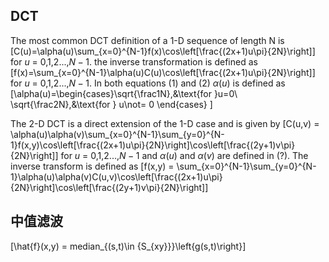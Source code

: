 ## DCT

The most common DCT definition of a 1-D sequence of length N is 
\[C(u)=\alpha(u)\sum_{x=0}^{N-1}f(x)\cos\left[\frac{(2x+1)u\pi}{2N}\right]\]
for $u$ $=$ 0,1,2...,$N-1$. 
the inverse transformation is defined as
\[f(x)=\sum_{x=0}^{N-1}\alpha(u)C(u)\cos\left[\frac{(2x+1)u\pi}{2N}\right]\]
for $u$ $=$ 0,1,2...,$N-1$. In both equations (1) and (2) $\alpha(u)$ is defined as 
\[\alpha(u)=\begin{cases}\sqrt{\frac1N},&\text{for }u=0\\
   \sqrt{\frac2N},&\text{for } u\not= 0
   \end{cases}
\]

The 2-D DCT is a direct extension of the 1-D case and is given by
\[C(u,v) = \alpha(u)\alpha(v)\sum_{x=0}^{N-1}\sum_{y=0}^{N-1}f(x,y)\cos\left[\frac{(2x+1)u\pi}{2N}\right]\cos\left[\frac{(2y+1)v\pi}{2N}\right]\]
for $u$ $=$ 0,1,2...,$N-1$ and $\alpha(u)$ and $\alpha(v)$ are defined in (?). The inverse transform is defined as 
\[f(x,y) = \sum_{x=0}^{N-1}\sum_{y=0}^{N-1}\alpha(u)\alpha(v)C(u,v)\cos\left[\frac{(2x+1)u\pi}{2N}\right]\cos\left[\frac{(2y+1)v\pi}{2N}\right]\]

## 中值滤波
\[\hat{f}(x,y) = median_{(s,t)\in {S_{xy}}}\left\{g(s,t)\right\}\]